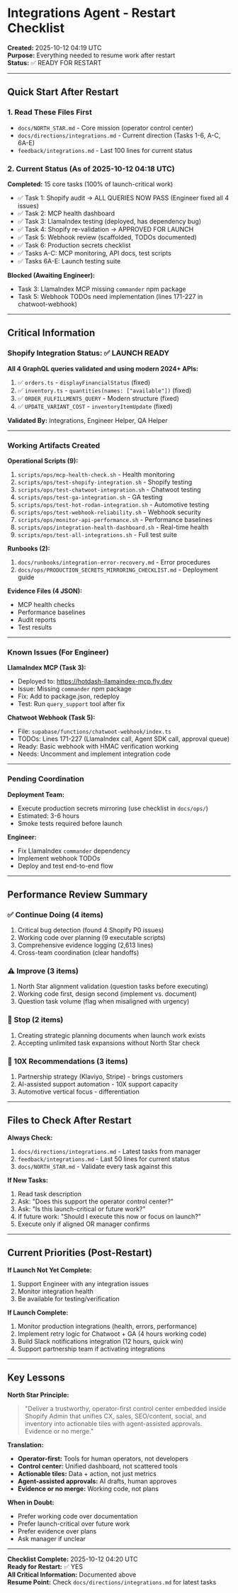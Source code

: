 # Integrations Agent - Restart Checklist

**Created:** 2025-10-12 04:19 UTC  
**Purpose:** Everything needed to resume work after restart  
**Status:** ✅ READY FOR RESTART

---

## Quick Start After Restart

### 1. Read These Files First
- `docs/NORTH_STAR.md` - Core mission (operator control center)
- `docs/directions/integrations.md` - Current direction (Tasks 1-6, A-C, 6A-E)
- `feedback/integrations.md` - Last 100 lines for current status

### 2. Current Status (As of 2025-10-12 04:18 UTC)

**Completed:** 15 core tasks (100% of launch-critical work)
- ✅ Task 1: Shopify audit → ALL QUERIES NOW PASS (Engineer fixed all 4 issues)
- ✅ Task 2: MCP health dashboard
- ✅ Task 3: LlamaIndex testing (deployed, has dependency bug)
- ✅ Task 4: Shopify re-validation → APPROVED FOR LAUNCH
- ✅ Task 5: Webhook review (scaffolded, TODOs documented)
- ✅ Task 6: Production secrets checklist
- ✅ Tasks A-C: MCP monitoring, API docs, test scripts
- ✅ Tasks 6A-E: Launch testing suite

**Blocked (Awaiting Engineer):**
- Task 3: LlamaIndex MCP missing `commander` npm package
- Task 5: Webhook TODOs need implementation (lines 171-227 in chatwoot-webhook)

---

## Critical Information

### Shopify Integration Status: ✅ LAUNCH READY
**All 4 GraphQL queries validated and using modern 2024+ APIs:**
1. ✅ `orders.ts` - `displayFinancialStatus` (fixed)
2. ✅ `inventory.ts` - `quantities(names: ["available"])` (fixed)
3. ✅ `ORDER_FULFILLMENTS_QUERY` - Modern structure (fixed)
4. ✅ `UPDATE_VARIANT_COST` - `inventoryItemUpdate` (fixed)

**Validated By:** Integrations, Engineer Helper, QA Helper

---

### Working Artifacts Created

**Operational Scripts (9):**
1. `scripts/ops/mcp-health-check.sh` - Health monitoring
2. `scripts/ops/test-shopify-integration.sh` - Shopify testing
3. `scripts/ops/test-chatwoot-integration.sh` - Chatwoot testing
4. `scripts/ops/test-ga-integration.sh` - GA testing
5. `scripts/ops/test-hot-rodan-integration.sh` - Automotive testing
6. `scripts/ops/test-webhook-reliability.sh` - Webhook security
7. `scripts/ops/monitor-api-performance.sh` - Performance baselines
8. `scripts/ops/integration-health-dashboard.sh` - Real-time health
9. `scripts/ops/test-all-integrations.sh` - Full test suite

**Runbooks (2):**
1. `docs/runbooks/integration-error-recovery.md` - Error procedures
2. `docs/ops/PRODUCTION_SECRETS_MIRRORING_CHECKLIST.md` - Deployment guide

**Evidence Files (4 JSON):**
- MCP health checks
- Performance baselines
- Audit reports
- Test results

---

### Known Issues (For Engineer)

**LlamaIndex MCP (Task 3):**
- Deployed to: https://hotdash-llamaindex-mcp.fly.dev
- Issue: Missing `commander` npm package
- Fix: Add to package.json, redeploy
- Test: Run `query_support` tool after fix

**Chatwoot Webhook (Task 5):**
- File: `supabase/functions/chatwoot-webhook/index.ts`
- TODOs: Lines 171-227 (LlamaIndex call, Agent SDK call, approval queue)
- Ready: Basic webhook with HMAC verification working
- Needs: Uncomment and implement integration code

---

### Pending Coordination

**Deployment Team:**
- Execute production secrets mirroring (use checklist in `docs/ops/`)
- Estimated: 3-6 hours
- Smoke tests required before launch

**Engineer:**
- Fix LlamaIndex `commander` dependency
- Implement webhook TODOs
- Deploy and test end-to-end flow

---

## Performance Review Summary

### ✅ Continue Doing (4 items)
1. Critical bug detection (found 4 Shopify P0 issues)
2. Working code over planning (9 executable scripts)
3. Comprehensive evidence logging (2,613 lines)
4. Cross-team coordination (clear handoffs)

### ⚠️ Improve (3 items)
1. North Star alignment validation (question tasks before executing)
2. Working code first, design second (implement vs. document)
3. Question task volume (flag when misaligned with urgency)

### 🛑 Stop (2 items)
1. Creating strategic planning documents when launch work exists
2. Accepting unlimited task expansions without North Star check

### 🚀 10X Recommendations (3 items)
1. Partnership strategy (Klaviyo, Stripe) - brings customers
2. AI-assisted support automation - 10X support capacity
3. Automotive vertical focus - differentiation

---

## Files to Check After Restart

**Always Check:**
1. `docs/directions/integrations.md` - Latest tasks from manager
2. `feedback/integrations.md` - Last 50 lines for current status
3. `docs/NORTH_STAR.md` - Validate every task against this

**If New Tasks:**
1. Read task description
2. Ask: "Does this support the operator control center?"
3. Ask: "Is this launch-critical or future work?"
4. If future work: "Should I execute this now or focus on launch?"
5. Execute only if aligned OR manager confirms

---

## Current Priorities (Post-Restart)

**If Launch Not Yet Complete:**
1. Support Engineer with any integration issues
2. Monitor integration health
3. Be available for testing/verification

**If Launch Complete:**
1. Monitor production integrations (health, errors, performance)
2. Implement retry logic for Chatwoot + GA (4 hours working code)
3. Build Slack notifications integration (12 hours, quick win)
4. Support partnership team if activating integrations

---

## Key Lessons

**North Star Principle:**
> "Deliver a trustworthy, operator-first control center embedded inside Shopify Admin that unifies CX, sales, SEO/content, social, and inventory into actionable tiles with agent-assisted approvals. Evidence or no merge."

**Translation:**
- **Operator-first:** Tools for human operators, not developers
- **Control center:** Unified dashboard, not scattered tools
- **Actionable tiles:** Data + action, not just metrics
- **Agent-assisted approvals:** AI drafts, human approves
- **Evidence or no merge:** Working code, not plans

**When in Doubt:**
- Prefer working code over documentation
- Prefer launch-critical over future work
- Prefer evidence over plans
- Ask manager if unclear

---

**Checklist Complete:** 2025-10-12 04:20 UTC  
**Ready for Restart:** ✅ YES  
**All Critical Information:** Documented above  
**Resume Point:** Check `docs/directions/integrations.md` for latest tasks


